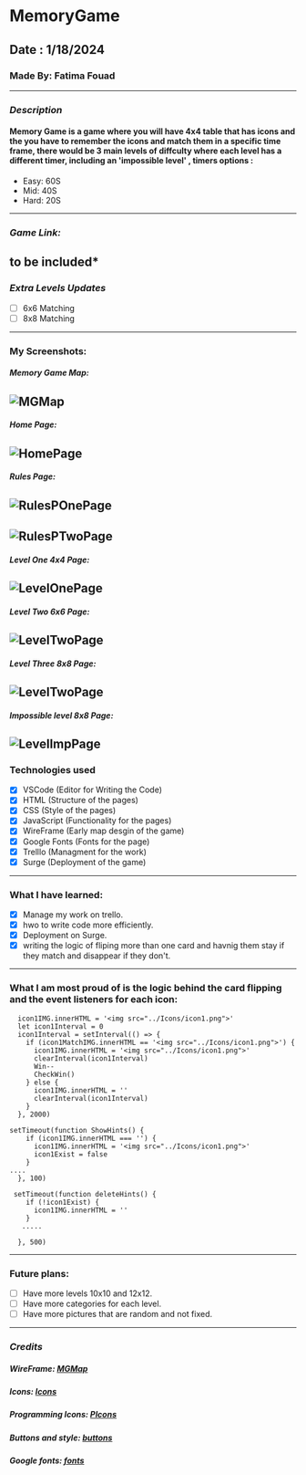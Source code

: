 # MemoryGame

## Date : 1/18/2024

### Made By: Fatima Fouad

---

### **_Description_**

#### Memory Game is a game where you will have 4x4 table that has icons and the you have to remember the icons and match them in a specific time frame, there would be 3 main levels of diffculty where each level has a different timer, including an 'impossible level' , timers options :

- Easy: 60S
- Mid: 40S
- Hard: 20S

---

### **_Game Link:_**

## to be included\*

### **_Extra Levels Updates_**

- [ ] 6x6 Matching
- [ ] 8x8 Matching

---

### My Screenshots:

##### Memory Game Map:

## ![MGMap](MemoryGameWireframeMap.png)

##### Home Page:

## ![HomePage](homePage.png)

##### Rules Page:

## ![RulesPOnePage](rulesPageP1.png)

## ![RulesPTwoPage](rulesPagep2.png)

##### Level One 4x4 Page:

## ![LevelOnePage](levelOne.png)

##### Level Two 6x6 Page:

## ![LevelTwoPage](levelTwo.png)

##### Level Three 8x8 Page:

## ![LevelTwoPage](levelThree.png)

##### Impossible level 8x8 Page:

## ![LevelImpPage](impLevel.png)

### Technologies used

- [x] VSCode (Editor for Writing the Code)
- [x] HTML (Structure of the pages)
- [x] CSS (Style of the pages)
- [x] JavaScript (Functionality for the pages)
- [x] WireFrame (Early map desgin of the game)
- [x] Google Fonts (Fonts for the page)
- [x] Trelllo (Managment for the work)
- [x] Surge (Deployment of the game)

---

### What I have learned:

- [x] Manage my work on trello.
- [x] hwo to write code more efficiently.
- [x] Deployment on Surge.
- [x] writing the logic of fliping more than one card and havnig them stay if they match and disappear if they don't.

---

### What I am most proud of is the logic behind the card flipping and the event listeners for each icon:

```
  icon1IMG.innerHTML = '<img src="../Icons/icon1.png">'
  let icon1Interval = 0
  icon1Interval = setInterval(() => {
    if (icon1MatchIMG.innerHTML == '<img src="../Icons/icon1.png">') {
      icon1IMG.innerHTML = '<img src="../Icons/icon1.png">'
      clearInterval(icon1Interval)
      Win--
      CheckWin()
    } else {
      icon1IMG.innerHTML = ''
      clearInterval(icon1Interval)
    }
  }, 2000)

```

```
setTimeout(function ShowHints() {
    if (icon1IMG.innerHTML === '') {
      icon1IMG.innerHTML = '<img src="../Icons/icon1.png">'
      icon1Exist = false
    }
....
  }, 100)

 setTimeout(function deleteHints() {
    if (!icon1Exist) {
      icon1IMG.innerHTML = ''
    }
   .....

  }, 500)
```

---

### Future plans:

- [ ] Have more levels 10x10 and 12x12.
- [ ] Have more categories for each level.
- [ ] Have more pictures that are random and not fixed.

---

### **_Credits_**

##### WireFrame: [MGMap](https://wireframe.cc/qBbFEG)

##### Icons: [Icons](https://icons8.com/icons)

##### Programming Icons: [PIcons](https://www.flaticon.com/search/2?word=coding)

##### Buttons and style: [buttons](https://uiverse.io/)

##### Google fonts: [fonts](https://fonts.google.com/)
